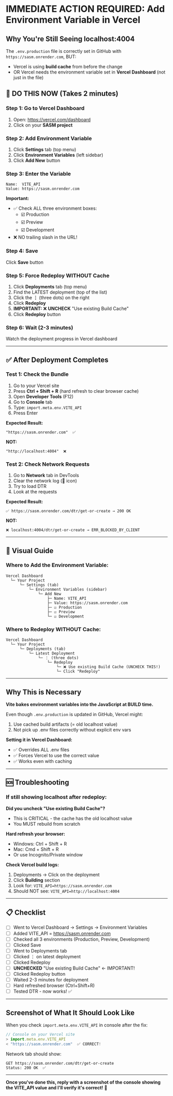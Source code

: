# IMMEDIATE ACTION REQUIRED: Add Environment Variable in Vercel

## Why You're Still Seeing localhost:4004

The `.env.production` file is correctly set in GitHub with `https://sasm.onrender.com`, BUT:
- Vercel is using **build cache** from before the change
- OR Vercel needs the environment variable set in **Vercel Dashboard** (not just in the file)

## 🚨 DO THIS NOW (Takes 2 minutes)

### Step 1: Go to Vercel Dashboard
1. Open: https://vercel.com/dashboard
2. Click on your **SASM project**

### Step 2: Add Environment Variable
1. Click **Settings** tab (top menu)
2. Click **Environment Variables** (left sidebar)
3. Click **Add New** button

### Step 3: Enter the Variable
```
Name:  VITE_API
Value: https://sasm.onrender.com
```

**Important:** 
- ✅ Check ALL three environment boxes:
  - ☑️ Production
  - ☑️ Preview  
  - ☑️ Development
- ❌ NO trailing slash in the URL!

### Step 4: Save
Click **Save** button

### Step 5: Force Redeploy WITHOUT Cache
1. Click **Deployments** tab (top menu)
2. Find the LATEST deployment (top of the list)
3. Click the **⋮** (three dots) on the right
4. Click **Redeploy**
5. **IMPORTANT:** ❌ **UNCHECK** "Use existing Build Cache"
6. Click **Redeploy** button

### Step 6: Wait (2-3 minutes)
Watch the deployment progress in Vercel dashboard

---

## ✅ After Deployment Completes

### Test 1: Check the Bundle
1. Go to your Vercel site
2. Press **Ctrl + Shift + R** (hard refresh to clear browser cache)
3. Open **Developer Tools** (F12)
4. Go to **Console** tab
5. Type: `import.meta.env.VITE_API`
6. Press Enter

**Expected Result:**
```
"https://sasm.onrender.com"  ✅
```

**NOT:**
```
"http://localhost:4004"  ❌
```

### Test 2: Check Network Requests
1. Go to **Network** tab in DevTools
2. Clear the network log (🚫 icon)
3. Try to load DTR
4. Look at the requests

**Expected Result:**
```
✅ https://sasm.onrender.com/dtr/get-or-create → 200 OK
```

**NOT:**
```
❌ localhost:4004/dtr/get-or-create → ERR_BLOCKED_BY_CLIENT
```

---

## 📸 Visual Guide

### Where to Add the Environment Variable:

```
Vercel Dashboard
  └─ Your Project
      └─ Settings (tab)
          └─ Environment Variables (sidebar)
              └─ Add New
                  ├─ Name: VITE_API
                  ├─ Value: https://sasm.onrender.com
                  ├─ ☑️ Production
                  ├─ ☑️ Preview
                  └─ ☑️ Development
```

### Where to Redeploy WITHOUT Cache:

```
Vercel Dashboard
  └─ Your Project
      └─ Deployments (tab)
          └─ Latest Deployment
              └─ ⋮ (three dots)
                  └─ Redeploy
                      └─ ❌ Use existing Build Cache (UNCHECK THIS!)
                      └─ Click "Redeploy"
```

---

## Why This is Necessary

**Vite bakes environment variables into the JavaScript at BUILD time.**

Even though `.env.production` is updated in GitHub, Vercel might:
1. Use cached build artifacts (= old localhost value)
2. Not pick up .env files correctly without explicit env vars

**Setting it in Vercel Dashboard:**
- ✅ Overrides ALL .env files
- ✅ Forces Vercel to use the correct value
- ✅ Works even with caching

---

## 🆘 Troubleshooting

### If still showing localhost after redeploy:

**Did you uncheck "Use existing Build Cache"?**
- This is CRITICAL - the cache has the old localhost value
- You MUST rebuild from scratch

**Hard refresh your browser:**
- Windows: Ctrl + Shift + R
- Mac: Cmd + Shift + R
- Or use Incognito/Private window

**Check Vercel build logs:**
1. Deployments → Click on the deployment
2. Click **Building** section
3. Look for: `VITE_API=https://sasm.onrender.com`
4. Should NOT see: `VITE_API=http://localhost:4004`

---

## 📋 Checklist

- [ ] Went to Vercel Dashboard → Settings → Environment Variables
- [ ] Added VITE_API = https://sasm.onrender.com
- [ ] Checked all 3 environments (Production, Preview, Development)
- [ ] Clicked Save
- [ ] Went to Deployments tab
- [ ] Clicked ⋮ on latest deployment
- [ ] Clicked Redeploy
- [ ] **UNCHECKED** "Use existing Build Cache" ← IMPORTANT!
- [ ] Clicked Redeploy button
- [ ] Waited 2-3 minutes for deployment
- [ ] Hard refreshed browser (Ctrl+Shift+R)
- [ ] Tested DTR - now works! ✅

---

## Screenshot of What It Should Look Like

When you check `import.meta.env.VITE_API` in console after the fix:

```javascript
// Console on your Vercel site
> import.meta.env.VITE_API
< "https://sasm.onrender.com"  ✅ CORRECT!
```

Network tab should show:
```
GET https://sasm.onrender.com/dtr/get-or-create
Status: 200 OK  ✅
```

---

**Once you've done this, reply with a screenshot of the console showing the VITE_API value and I'll verify it's correct!** 🚀
